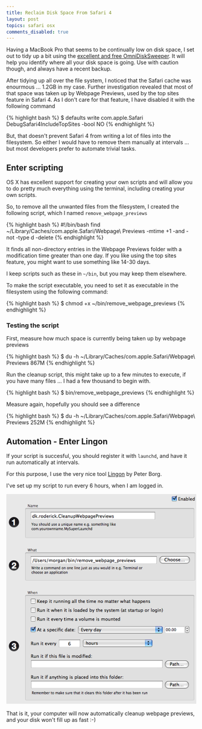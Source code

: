 ```yaml
---
title: Reclaim Disk Space From Safari 4
layout: post
topics: safari osx
comments_disabled: true
---
```


Having a MacBook Pro that seems to be continually low on disk space, I set out to tidy up a bit using the [excellent and free OmniDiskSweeper](http://www.omnigroup.com/applications/omnidisksweeper/). It will help you identify where all your disk space is going. Use with caution though, and always have a recent backup.

After tidying up all over the file system, I noticed that the Safari cache was enourmous ... 1.2GB in my case. Further investigation revealed that most of that space was taken up by Webpage Previews, used by the top sites feature in Safari 4. As I don't care for that feature, I have disabled it with the following command

{% highlight bash %}
$ defaults write com.apple.Safari DebugSafari4IncludeTopSites -bool NO
{% endhighlight %}

But, that doesn't prevent Safari 4 from writing a lot of files into the filesystem. So either I would have to remove them manually at intervals ... but most developers prefer to automate trivial tasks.

## Enter scripting

OS X has excellent support for creating your own scripts and will allow you to do pretty much everything using the terminal, including creating your own scripts.

So, to remove all the unwanted files from the filesystem, I created the following script, which I named `remove_webpage_previews`

{% highlight bash %}
#!/bin/bash
find ~/Library/Caches/com.apple.Safari/Webpage\ Previews -mtime +1 -and -not -type d -delete
{% endhighlight %}

It finds all non-directory entries in the Webpage Previews folder with a modification time greater than one day. If you like using the top sites feature, you might want to use something like 14-30 days.

I keep scripts such as these in `~/bin`, but you may keep them elsewhere.

To make the script executable, you need to set it as executable in the filesystem using the following command:

{% highlight bash %}
$ chmod +x ~/bin/remove_webpage_previews
{% endhighlight %}

### Testing the script

First, measure how much space is currently being taken up by webpage previews

{% highlight bash %}
$ du -h ~/Library/Caches/com.apple.Safari/Webpage\ Previews
867M
{% endhighlight %}

Run the cleanup script, this might take up to a few minutes to execute, if you have many files ... I had a few thousand to begin with.

{% highlight bash %}
$ bin/remove_webpage_previews
{% endhighlight %}

Measure again, hopefully you should see a difference

{% highlight bash %}
$ du -h ~/Library/Caches/com.apple.Safari/Webpage\ Previews
252M
{% endhighlight %}

## Automation - Enter Lingon

If your script is succesful, you should register it with `launchd`, and have it run automatically at intervals.

For this purpose, I use the very nice tool [Lingon](http://tuppis.com/lingon/) by Peter Borg.

I've set up my script to run every 6 hours, when I am logged in.

![Lingon Remove Webpage Previews](/images/lingon-remove-webpage-previews.png)

That is it, your computer will now automatically cleanup webpage previews, and your disk won't fill up as fast :-)
